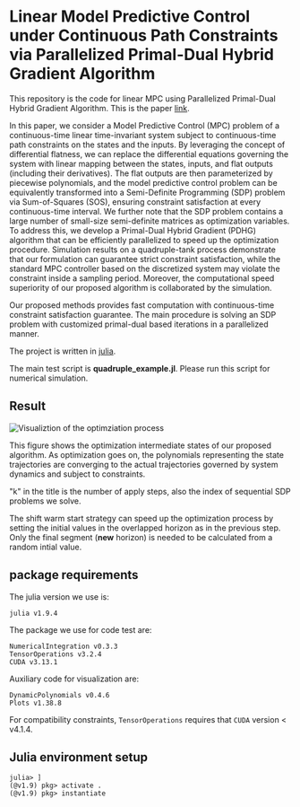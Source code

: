 # Linear Model Predictive Control under Continuous Path Constraints via Parallelized Primal-Dual Hybrid Gradient Algorithm

This repository is the code for linear MPC using Parallelized Primal-Dual Hybrid Gradient Algorithm. This is the paper [link](https://arxiv.org/abs/2303.17889).


In this paper, we consider a Model Predictive Control (MPC) problem of a continuous-time linear time-invariant system subject to continuous-time path constraints on the states and the inputs. By leveraging the concept of differential flatness, we can replace the differential equations governing the system with linear mapping between the states, inputs, and flat outputs (including their derivatives). The flat outputs are then parameterized by piecewise polynomials, and the model predictive control problem can be equivalently transformed into a Semi-Definite Programming (SDP) problem via Sum-of-Squares (SOS), ensuring constraint satisfaction at every continuous-time interval. We further note that the SDP problem contains a large number of small-size semi-definite matrices as optimization variables. To address this, we develop a Primal-Dual Hybrid Gradient (PDHG) algorithm that can be efficiently parallelized to speed up the optimization procedure. Simulation results on a quadruple-tank process demonstrate that our formulation can guarantee strict constraint satisfaction, while the standard MPC controller based on the discretized system may violate the constraint inside a sampling period. Moreover, the computational speed superiority of our proposed algorithm is collaborated by the simulation.


Our proposed methods provides fast computation with continuous-time constraint satisfaction guarantee. The main procedure is solving an SDP problem with customized primal-dual based iterations in a parallelized manner.

The project is written in [julia](https://julialang.org/).

The main test script is **quadruple_example.jl**. Please run this script for numerical simulation.

## Result

![Visualiztion of the optimziation process](https://github.com/zs-li/MPC_PDHG/blob/main/anim.gif)

This figure shows the optimization intermediate states of our proposed algorithm. As optimization goes on, the polynomials representing the state trajectories are converging to the actual trajectories governed by system dynamics and subject to constraints. 

"k" in the title is the number of apply steps, also the index of sequential SDP problems we solve.

The shift warm start strategy can speed up the optimization process by setting the initial values in the overlapped horizon as in the previous step. Only the final segment (**new** horizon) is needed to be calculated from a random intial value.

## package requirements

The julia version we use is:

```
julia v1.9.4
```

The package we use for code test are:

```
NumericalIntegration v0.3.3
TensorOperations v3.2.4
CUDA v3.13.1
```

Auxiliary code for visualization are:

```
DynamicPolynomials v0.4.6
Plots v1.38.8
```

For compatibility constraints, ```TensorOperations``` requires that ```CUDA``` version \< v4.1.4.

## Julia environment setup

```
julia> ]
(@v1.9) pkg> activate .
(@v1.9) pkg> instantiate
```
